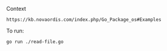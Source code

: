 Context
    
    https://kb.novaordis.com/index.php/Go_Package_os#Examples


To run:

    go run ./read-file.go
    

